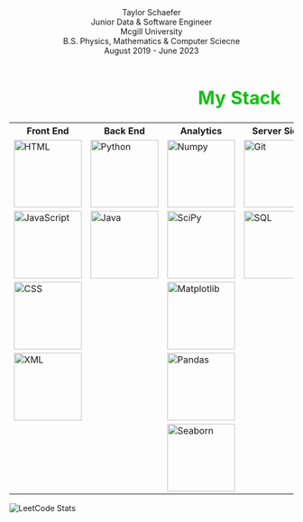 

<html lang="en">
<head>
    <meta charset="UTF-8">
    <meta name="viewport" content="width=device-width, initial-scale=1.0">
</head>
<body>
    <header>
        Taylor Schaefer <br>
        Junior Data & Software Engineer <br>
        Mcgill University <br>
        B.S. Physics, Mathematics & Computer Sciecne <br>
        August 2019 - June 2023
    </header>
    <!--A table to quickly represent my stack-->
    <table>
        <caption style="color: rgba(7, 192, 7, 0.973); font-size:xx-large;"><strong>My Stack</strong></caption>
        <tr>
            <th>
                Front End
            </th>
            <th>
                Back End
            </th>
            <th>
                Analytics
            </th>
            <th>
                Server Side
            </th>
            <th>
                Development
            </th>
            <th>
                Other
            </th>
        </tr>
        <tr>
            <td><img src="https://upload.wikimedia.org/wikipedia/commons/thumb/8/82/Devicon-html5-plain.svg/800px-Devicon-html5-plain.svg.png" alt="HTML" title="HTML5" style="width:120px;height:120px;"></td>
            <td><img src="https://s3.dualstack.us-east-2.amazonaws.com/pythondotorg-assets/media/community/logos/python-logo-only.png" alt="Python" title="Python" style="width:120px;height:120px;"></td>
            <td><img src="https://www.freedownloadlogo.com/logos/n/numpy.svg" alt="Numpy" title="Numpy" style="width:120px;height:120px;"></td>
            <td><img src="https://upload.wikimedia.org/wikipedia/commons/e/e0/Git-logo.svg" alt="Git" title="Git" style="width:120px;height:120px;"></td>
            <td><img src="https://upload.wikimedia.org/wikipedia/commons/d/d6/Ada_Mascot_with_slogan.svg" alt="ADA" title="ADA" style="width:120px;height:120px;"></td>
            <td><img src="[https://upload.wikimedia.org/wikipedia/commons/d/d6/Ada_Mascot_with_slogan.svg](https://upload.wikimedia.org/wikipedia/commons/9/92/LaTeX_logo.svg)" alt="ADA" title="LaTeX"     style="width:120px;height:120px;"></td>
        </tr>
        <tr>
            <td><img src="https://upload.wikimedia.org/wikipedia/commons/thumb/9/99/Unofficial_JavaScript_logo_2.svg/1024px-Unofficial_JavaScript_logo_2.svg.png" alt="JavaScript" stitle="JavaScript" style="width:120px;height:120px;"></td>
            <td><img src="https://upload.wikimedia.org/wikipedia/ru/3/39/Java_logo.svg" alt="Java" title="Java" style="width:120px;height:120px;"></td>
            <td><img src="https://upload.wikimedia.org/wikipedia/commons/b/b2/SCIPY_2.svg" alt="SciPy" title="SciPy" style="width:120px;height:120px;"></td>
            <td><img src="https://upload.wikimedia.org/wikipedia/commons/6/6f/Sql_database_shortcut_icon.png" alt="SQL" title="SQL" style="width:120px;height:120px;"></td>
            <td><!-- Placeholder--></td>
            <td><!-- Placeholder--></td>
        </tr>
        <tr>
            <td><img src="https://upload.wikimedia.org/wikipedia/commons/d/d5/CSS3_logo_and_wordmark.svg" alt="CSS" title="CSS" style="width:120px;height:120px;"></td>
            <td><!-- Placeholder--></td>
            <td><img src="https://upload.wikimedia.org/wikipedia/commons/8/84/Matplotlib_icon.svg" alt="Matplotlib" title="Matplotlib" style="width:120px;height:120px;"></td>
            <td><!-- Placeholder--></td>
            <td><!-- Placeholder--></td>
            <td><!-- Placeholder--></td>
        </tr>
        <tr>
            <td><img src="https://upload.wikimedia.org/wikipedia/commons/2/2d/Extensible_Markup_Language_%28XML%29_logo.svg" alt="XML" title="XML" style="width:120px;height:120px;"></td>
            <td><!-- Placeholder--></td>
            <td><img src="https://upload.wikimedia.org/wikipedia/commons/2/22/Pandas_mark.svg" alt="Pandas" title="Pandas" style="width:120px;height:120px;"></td>
            <td><!-- Placeholder--></td>
            <td><!-- Placeholder--></td>
            <td><!-- Placeholder--></td>
        </tr>
        <tr>
            <td><!-- Placeholder--></td>
            <td><!-- Placeholder--></td>
            <td><img src="https://img1.daumcdn.net/thumb/R800x0/?scode=mtistory2&fname=https:%2F%2Fblog.kakaocdn.net%2Fdn%2F4UIIH%2FbtqIH4tfonl%2FLyCOqYkmqKo1gFrogryni1%2Fimg.png" alt="Seaborn" title="Seaborn" style="width:120px;height:120px;"></td>
            <td><!-- Placeholder--></td>
            <td><!-- Placeholder--></td>
            <td><!-- Placeholder--></td>
        </tr>
    </table>
    
</body>
</html>


![LeetCode Stats](https://leetcard.jacoblin.cool/Valamir777?theme=nord&font=Kaisei%20Opti&ext=heatmap)
